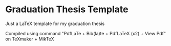 # Graduation Thesis Template
Just a LaTeX template for my graduation thesis


Compiled using command "PdfLaTe + Bib(la)te + PdfLaTeX (x2) + View Pdf" on TeXmaker + MikTeX
